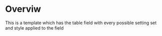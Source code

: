 
# Overviw
 
This is a template which has the table field with every possible setting set and style applied to the field
